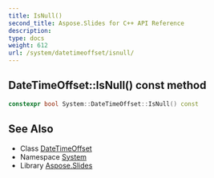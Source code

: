 ```yaml
---
title: IsNull()
second_title: Aspose.Slides for C++ API Reference
description: 
type: docs
weight: 612
url: /system/datetimeoffset/isnull/
---
```

## DateTimeOffset::IsNull() const method




```cpp
constexpr bool System::DateTimeOffset::IsNull() const
```

## See Also

* Class [DateTimeOffset](../)
* Namespace [System](../../)
* Library [Aspose.Slides](../../../)